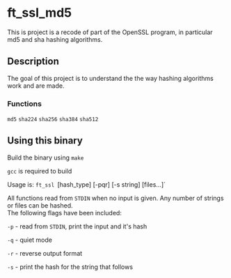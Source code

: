 # ft_ssl_md5
This is project is a recode of part of the OpenSSL program, in particular md5 and sha hashing algorithms.

## Description
The goal of this project is to understand the the way hashing algorithms work and are made.

### Functions
`md5`
`sha224`
`sha256`
`sha384`
`sha512`


## Using this binary
Build the binary using `make`

`gcc` is required to build

Usage is:
`ft_ssl `[hash_type] [-pqr] [-s string] [files...]`

All functions read from `STDIN` when no input is given.
Any number of strings or files can be hashed.  
The following flags have been included:

`-p` - read from `STDIN`, print the input and it's hash

`-q` - quiet mode

`-r` - reverse output format

`-s` - print the hash for the string that follows
